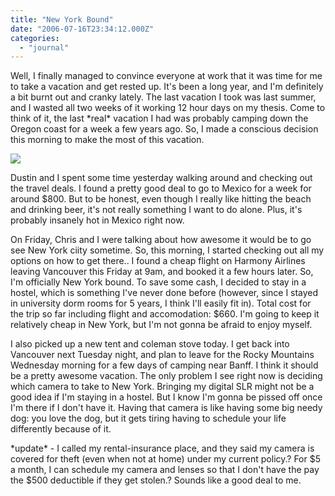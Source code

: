 ```yaml
---
title: "New York Bound"
date: "2006-07-16T23:34:12.000Z"
categories: 
  - "journal"
---
```


Well, I finally managed to convince everyone at work that it was time for me to take a vacation and get rested up. It's been a long year, and I'm definitely a bit burnt out and cranky lately. The last vacation I took was last summer, and I wasted all two weeks of it working 12 hour days on my thesis. Come to think of it, the last \*real\* vacation I had was probably camping down the Oregon coast for a week a few years ago. So, I made a conscious decision this morning to make the most of this vacation.

[![](images/Twilight%20Sky,%20New%20York%20City,%20New%20York.jpg)](http://www.gorzow.mm.pl/%7Ebebelebe/Twilight%20Sky,%20New%20York%20City,%20New%20York.jpg)

Dustin and I spent some time yesterday walking around and checking out the travel deals. I found a pretty good deal to go to Mexico for a week for around $800. But to be honest, even though I really like hitting the beach and drinking beer, it's not really something I want to do alone. Plus, it's probably insanely hot in Mexico right now.

On Friday, Chris and I were talking about how awesome it would be to go see New York ciity sometime. So, this morning, I started checking out all my options on how to get there.. I found a cheap flight on Harmony Airlines leaving Vancouver this Friday at 9am, and booked it a few hours later. So, I'm officially New York bound. To save some cash, I decided to stay in a hostel, which is something I've never done before (however, since I stayed in university dorm rooms for 5 years, I think I'll easily fit in). Total cost for the trip so far including flight and accomodation: $660. I'm going to keep it relatively cheap in New York, but I'm not gonna be afraid to enjoy myself.

I also picked up a new tent and coleman stove today. I get back into Vancouver next Tuesday night, and plan to leave for the Rocky Mountains Wednesday morning for a few days of camping near Banff. I think it should be a pretty awesome vacation. The only problem I see right now is deciding which camera to take to New York. Bringing my digital SLR might not be a good idea if I'm staying in a hostel. But I know I'm gonna be pissed off once I'm there if I don't have it. Having that camera is like having some big needy dog: you love the dog, but it gets tiring having to schedule your life differently because of it.

\*update\* - I called my rental-insurance place, and they said my camera is covered for theft (even when not at home) under my current policy.? For $5 a month, I can schedule my camera and lenses so that I don't have the pay the $500 deductible if they get stolen.? Sounds like a good deal to me.
